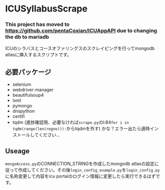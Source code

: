 # ICUSyllabusScrape

### This project has moved to https://github.com/pentaCoxian/ICUAppAPI due to changing the db to mariadb

ICUのシラバスとコースオファリングスのスクレイピングを行ってmongodb atlasに挿入するスクリプトです。

## 必要パッケージ
- selenium
- webdriver-manager
- beautifulsoup4
- lxml
- pymongo
- dnspython
- certifi
- tqdm (進捗確認用、必要なければ`scrape.py`のl:84`for i in tqdm(range(len(regno))):`からtqdmを外す)
かな？エラー出たら適時インストールしてください…

## Useage

`mongoAccess.py`のCONNECTION_STRINGを作成したmongodb atlasの設定に従って作成してください。その後`login_config_example.py`を`login_config.py`に名称変更して内容をicu portalのログイン情報に変更したら実行できるはずです。
